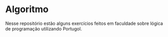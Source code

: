 # Algoritmo
 Nesse repositório estão alguns exercícios feitos em faculdade sobre lógica de programação utilizando Portugol.
